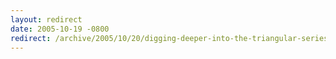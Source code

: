 ```yaml
---
layout: redirect
date: 2005-10-19 -0800
redirect: /archive/2005/10/20/digging-deeper-into-the-triangular-series.aspx/
---
```

